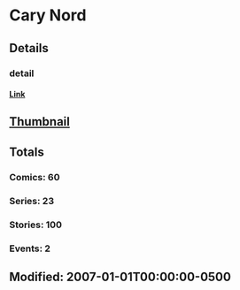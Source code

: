 # Cary  Nord 
## Details
### detail
#### [Link](http://marvel.com/comics/creators/2507/cary_nord?utm_campaign=apiRef&utm_source=225578a89fc76f3d20fbffda5d17a88d)
## [Thumbnail](http://i.annihil.us/u/prod/marvel/i/mg/b/f0/4bc33e5b59ca1.jpg)
## Totals
### Comics: 60
### Series: 23
### Stories: 100
### Events: 2
## Modified: 2007-01-01T00:00:00-0500